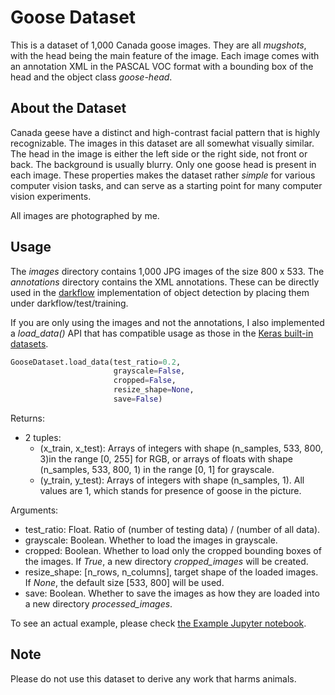 # Goose Dataset

This is a dataset of 1,000 Canada goose images. They are all *mugshots*, with the head being the main feature of the image. Each image comes with an annotation XML in the PASCAL VOC format with a bounding box of the head and the object class *goose-head*. 

## About the Dataset

Canada geese have a distinct and high-contrast facial pattern that is highly recognizable. The images in this dataset are all somewhat visually similar. The head in the image is either the left side or the right side, not front or back. The background is usually blurry. Only one goose head is present in each image. These properties makes the dataset rather *simple* for various computer vision tasks, and can serve as a starting point for many computer vision experiments. 

All images are photographed by me.

## Usage

The *images* directory contains 1,000 JPG images of the size 800 x 533. The *annotations* directory contains the XML annotations. These can be directly used in the [darkflow](https://github.com/thtrieu/darkflow) implementation of object detection by placing them under darkflow/test/training. 

If you are only using the images and not the annotations, I also implemented a *load_data()* API that has compatible usage as those in the [Keras built-in datasets](https://keras.io/datasets/). 

```python
GooseDataset.load_data(test_ratio=0.2, 
                       grayscale=False, 
                       cropped=False, 
                       resize_shape=None, 
                       save=False)
```
Returns:
- 2 tuples:
  + (x_train, x_test): Arrays of integers with shape (n_samples, 533, 800, 3)in the range [0, 255] for RGB, or arrays of floats with shape (n_samples, 533, 800, 1) in the range [0, 1] for grayscale.
  + (y_train, y_test): Arrays of integers with shape (n_samples, 1). All values are 1, which stands for presence of goose in the picture.

Arguments:
- test_ratio: Float. Ratio of (number of testing data) / (number of all data).
- grayscale: Boolean. Whether to load the images in grayscale.
- cropped: Boolean. Whether to load only the cropped bounding boxes of the images. If *True*, a new directory *cropped_images* will be created.
- resize_shape: [n_rows, n_columns], target shape of the loaded images. If *None*, the default size [533, 800] will be used.
- save: Boolean. Whether to save the images as how they are loaded into a new directory *processed_images*.

To see an actual example, please check [the Example Jupyter notebook](https://github.com/steggie3/goose-dataset/blob/master/Example.ipynb).

## Note

Please do not use this dataset to derive any work that harms animals.
